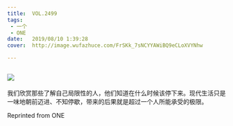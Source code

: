 ```yaml
---
title:	VOL.2499
tags:
 - 一个
 - ONE
date:	2019/08/10 1:39:28
cover:	http://image.wufazhuce.com/FrSKk_7sNCYYAWiBQ9eCLoXVYNhw

---
```

![](http://image.wufazhuce.com/FrSKk_7sNCYYAWiBQ9eCLoXVYNhw)
---

我们欣赏那些了解自己局限性的人，他们知道在什么时候该停下来。现代生活只是一味地朝前迈进、不知停歇，带来的后果就是超过一个人所能承受的极限。
 
Reprinted from ONE
